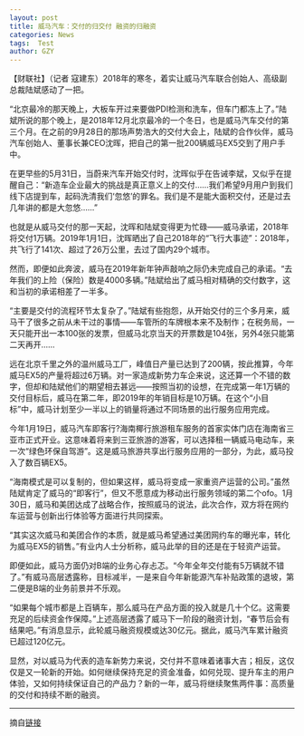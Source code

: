 ```yaml
---
layout: post
title: 威马汽车：交付的归交付 融资的归融资
categories: News
tags:  Test
author: GZY
---
```


【财联社】（记者 寇建东）2018年的寒冬，着实让威马汽车联合创始人、高级副总裁陆斌感动了一把。

“北京最冷的那天晚上，大板车开过来要做PDI检测和洗车，但车门都冻上了。”陆斌所说的那个晚上，是2018年12月北京最冷的一个冬日，也是威马汽车交付的第三个月。在之前的9月28日的那场声势浩大的交付大会上，陆斌的合作伙伴，威马汽车创始人、董事长兼CEO沈晖，把自己的第一批200辆威马EX5交到了用户手中。

在更早些的5月31日，当蔚来汽车开始交付时，沈晖似乎在告诫李斌，又似乎在提醒自己：“新造车企业最大的挑战是真正意义上的交付……我们希望9月用户到我们线下店提到车，起码洗清我们‘忽悠’的罪名。我们是不是能大面积交付，还是过去几年讲的都是大忽悠……”

也就是从威马交付的那一天起，沈晖和陆斌变得更为忙碌――威马承诺，2018年将交付1万辆。2019年1月1日，沈晖晒出了自己2018年的“飞行大事迹”：2018年，共飞行了141次、超过了26万公里，去过了国内29个城市。

然而，即便如此奔波，威马在2019年新年钟声敲响之际仍未完成自己的承诺。“去年我们的上险（保险）数是4000多辆。”陆斌给出了威马相对精确的交付数字，这和当初的承诺相差了一半多。

“主要是交付的流程环节太复杂了。”陆斌有些抱怨，从开始交付的三个多月来，威马干了很多之前从未干过的事情――车管所的车牌根本来不及制作；在税务局，一天只能开出一本100张的发票，但威马北京当天的开票数是104张，另外4张只能第二天再开……

远在北京千里之外的温州威马工厂，峰值日产量已达到了200辆，按此推算，今年威马EX5的产量将超过6万辆。对一家造成新势力车企来说，这还算一个不错的数字，但却和陆斌他们的期望相去甚远――按照当初的设想，在完成第一年1万辆的交付目标后，威马在第二年，即2019年的年销目标是10万辆。在这个“小目标”中，威马计划至少一半以上的销量将通过不同场景的出行服务应用完成。

今年1月19日，威马汽车即客行?海南椰行旅游租车服务的首家实体门店在海南省三亚市正式开业。这意味着将来到三亚旅游的游客，可以选择租一辆威马电动车，来一次“绿色环保自驾游”。这是威马旅游共享出行服务应用的一部分，为此，威马投入了数百辆EX5。

“海南模式是可以复制的，但如果这样，威马将变成一家重资产运营的公司。”虽然陆斌肯定了威马的“即客行”，但又不愿意成为移动出行服务领域的第二个ofo。1月30日，威马和美团达成了战略合作，按照威马的说法，此次合作，双方将在网约车运营与创新出行体验等方面进行共同探索。

“其实这次威马和美团合作的本质，就是威马希望通过美团网约车的曝光率，转化为威马EX5的销售。”有业内人士分析称，威马此举的目的还是在于轻资产运营。

即便如此，威马方面仍对B端的业务心存忐忑。“今年全年交付能有5万辆就不错了。”有威马高层透露称，目标减半，一是来自今年新能源汽车补贴政策的退坡，第二便是B端的业务前景并不乐观。

“如果每个城市都是上百辆车，那么威马在产品方面的投入就是几十个亿。这需要充足的后续资金作保障。”上述高层透露了威马下一阶段的融资计划，“春节后会有结果吧。”有消息显示，此轮威马融资规模或达30亿元。据此，威马汽车累计融资已超过120亿元。

显然，对以威马为代表的造车新势力来说，交付并不意味着诸事大吉；相反，这仅仅是又一轮新的开始。如何继续保持充足的资金准备，如何兑现、提升车主的用户体验，又如何持续保证自己的产品力？新的一年，威马将继续聚焦两件事：高质量的交付和持续不断的融资。

*****

摘自[链接](http://new.qq.com/omn/20190131/20190131A0DZ1Q.html)